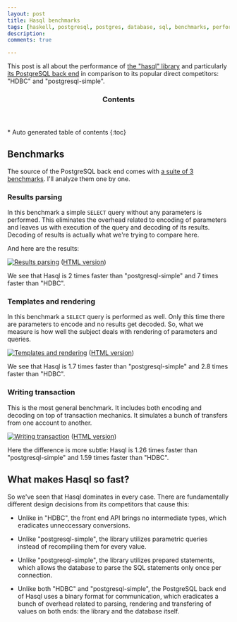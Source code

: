 ```yaml
---
layout: post
title: Hasql benchmarks
tags: [haskell, postgresql, postgres, database, sql, benchmarks, performance, hasql]
description: 
comments: true

---
```


This post is all about the performance of [the "hasql" library](http://hackage.haskell.org/package/hasql) and particularly [its PostgreSQL back end](http://hackage.haskell.org/package/hasql-postgres) in comparison to its popular direct competitors: "HDBC" and "postgresql-simple".

<section id="table-of-contents" class="toc">
  <header>
    <h3>Contents</h3>
  </header>
  <div id="drawer" markdown="1"> 
  *  Auto generated table of contents
  {:toc}
  </div>
</section><!-- /#table-of-contents -->

## Benchmarks

The source of the PostgreSQL back end comes with [a suite of 3 benchmarks](https://github.com/nikita-volkov/hasql-postgres/blob/8cf88782ae1d3886cf0ca35c15b056d439204029/competition/Main.hs). I'll analyze them one by one.

### Results parsing

In this benchmark a simple `SELECT` query without any parameters is performed. This eliminates the overhead related to encoding of parameters and leaves us with execution of the query and decoding of its results. Decoding of results is actually what we're trying to compare here.

And here are the results:

[![Results parsing](/assets{{page.id}}/results-parsing.png)](/assets{{page.id}}/results-parsing.png) 
(<a href="/assets{{page.id}}/results-parsing.html" target="_blank">HTML version</a>)

We see that Hasql is 2 times faster than "postgresql-simple" and 7 times faster than "HDBC".

### Templates and rendering

In this benchmark a `SELECT` query is performed as well. Only this time there are parameters to encode and no results get decoded. So, what we measure is how well the subject deals with rendering of parameters and queries.

[![Templates and rendering](/assets{{page.id}}/templates-and-rendering.png)](/assets{{page.id}}/templates-and-rendering.png) 
(<a href="/assets{{page.id}}/templates-and-rendering.html" target="_blank">HTML version</a>)

We see that Hasql is 1.7 times faster than "postgresql-simple" and 2.8 times faster than "HDBC".

### Writing transaction

This is the most general benchmark. It includes both encoding and decoding on top of transaction mechanics. It simulates a bunch of transfers from one account to another.

[![Writing transaction](/assets{{page.id}}/writing-transaction.png)](/assets{{page.id}}/writing-transaction.png) 
(<a href="/assets{{page.id}}/writing-transaction.html" target="_blank">HTML version</a>)

Here the difference is more subtle: Hasql is 1.26 times faster than "postgresql-simple" and 1.59 times faster than "HDBC".

## What makes Hasql so fast?

So we've seen that Hasql dominates in every case. There are fundamentally different design decisions from its competitors that cause this:

* Unlike in "HDBC", the front end API brings no intermediate types, which eradicates unneccessary conversions.

* Unlike "postgresql-simple", the library utilizes parametric queries instead of recompiling them for every value.

* Unlike "postgresql-simple", the library utilizes prepared statements, which allows the database to parse the SQL statements only once per connection.

* Unlike both "HDBC" and "postgresql-simple", the PostgreSQL back end of Hasql uses a binary format for communication, which eradicates a bunch of overhead related to parsing, rendering and transfering of values on both ends: the library and the database itself.


